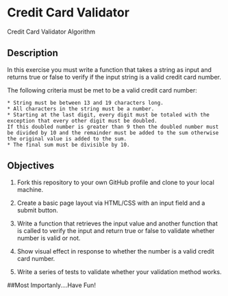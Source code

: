 # Credit Card Validator 

Credit Card Validator Algorithm

## Description

In this exercise you must write a function that takes a string as input and returns true or false to verify if the input string is a valid credit card number.

The following criteria must be met to be a valid credit card number:

	* String must be between 13 and 19 characters long.
	* All characters in the string must be a number.
	* Starting at the last digit, every digit must be totaled with the exception that every other digit must be doubled. 
	If this doubled number is greater than 9 then the doubled number must be divided by 10 and the remainder must be added to the sum otherwise the original value is added to the sum.
	* The final sum must be divisible by 10.

## Objectives

1. Fork this repository to your own GitHub profile and clone to your local machine.

2. Create a basic page layout via HTML/CSS with an input field and a submit button. 

3. Write a function that retrieves the input value and another function that is called to verify the input and return true or false to validate whether number is valid or not.

4. Show visual effect in response to whether the number is a valid credit card number.

5. Write a series of tests to validate whether your validation method works.

##Most Importanly....Have Fun!